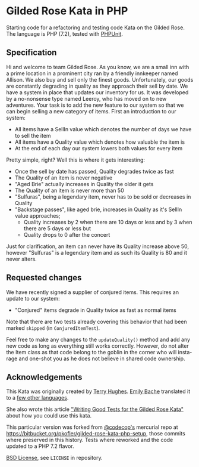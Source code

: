 # Gilded Rose Kata in PHP
Starting code for a refactoring and testing code Kata on the Gilded Rose.
The language is PHP (7.2), tested with [PHPUnit](https://phpunit.de/).

## Specification
Hi and welcome to team Gilded Rose. As you know, we are a small inn with a prime location in a prominent city ran by a friendly innkeeper named Allison. We also buy and sell only the finest goods.
Unfortunately, our goods are constantly degrading in quality as they approach their sell by date. We have a system in place that updates our inventory for us. It was developed by a no-nonsense type named
Leeroy, who has moved on to new adventures. Your task is to add the new feature to our system so that we can begin selling a new category of items. First an introduction to our system:

 - All items have a SellIn value which denotes the number of days we have to sell the item
 - All items have a Quality value which denotes how valuable the item is
 - At the end of each day our system lowers both values for every item

Pretty simple, right? Well this is where it gets interesting:

 - Once the sell by date has passed, Quality degrades twice as fast
 - The Quality of an item is never negative
 - "Aged Brie" actually increases in Quality the older it gets
 - The Quality of an item is never more than 50
 - "Sulfuras", being a legendary item, never has to be sold or decreases in Quality
 - "Backstage passes", like aged brie, increases in Quality as it's SellIn value approaches;
   - Quality increases by 2 when there are 10 days or less and by 3 when there are 5 days or less but
   - Quality drops to 0 after the concert
   
Just for clarification, an item can never have its Quality increase above 50, however "Sulfuras" is a legendary item and as such its Quality is 80 and it never alters.

## Requested changes
We have recently signed a supplier of conjured items. This requires an update to our system:

 - "Conjured" items degrade in Quality twice as fast as normal items
 
Note that there are two tests already covering this behavior that had been marked `skipped` (in `ConjuredItemTest`).

Feel free to make any changes to the `updateQuality()` method and add any new code as long as everything still works correctly. However, do not alter the Item class as that code belong to the goblin in the corner who will insta-rage and one-shot you as he does not believe in shared code ownership.

## Acknowledgements

This Kata was originally created by [Terry Hughes](https://twitter.com/TerryHughes).
[Emily Bache](https://twitter.com/emilybache) translated it to a [few other languages](https://github.com/emilybache/GildedRose-Refactoring-Kata).

She also wrote this article ["Writing Good Tests for the Gilded Rose Kata"](http://coding-is-like-cooking.info/2013/03/writing-good-tests-for-the-gilded-rose-kata/) about how you could use this kata.

This particular version was forked from [@codecop's](https://github.com/codecop) mercurial repo at https://bitbucket.org/pkofler/gilded-rose-kata-php-setup, those commits where preserved in this history. Tests where reworked and the code updated to a PHP 7.2 flavor.

[BSD License](http://opensource.org/licenses/bsd-license.php), see `LICENSE` in repository.

